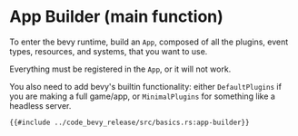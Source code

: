 # App Builder (main function)

To enter the bevy runtime, build an `App`, composed of all the plugins, event types, resources, and systems, that you want to use.

Everything must be registered in the `App`, or it will not work.

You also need to add bevy's builtin functionality: either `DefaultPlugins` if
you are making a full game/app, or `MinimalPlugins` for something like a
headless server.

```rust,no_run,noplayground
{{#include ../code_bevy_release/src/basics.rs:app-builder}}
```
